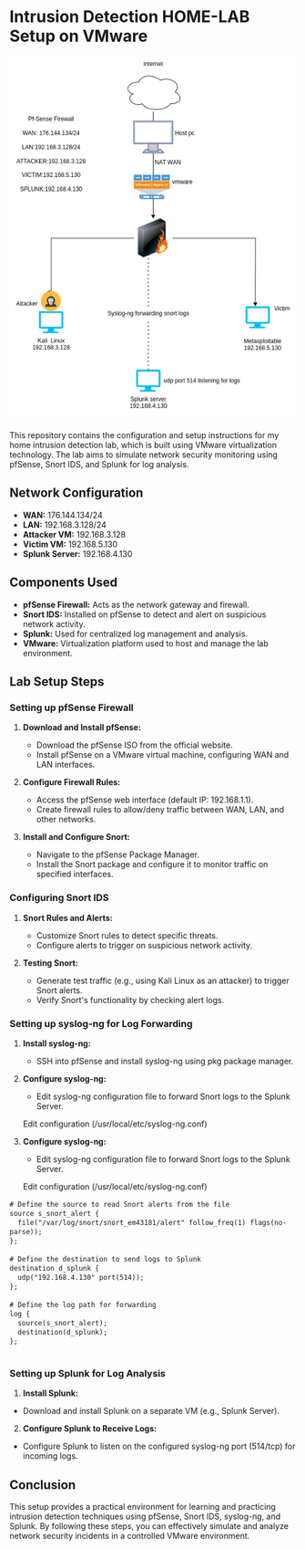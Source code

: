 # Intrusion Detection HOME-LAB Setup on VMware
![Network Diagram](images/network.png)


This repository contains the configuration and setup instructions for my home intrusion detection lab, which is built using VMware virtualization technology. The lab aims to simulate network security monitoring using pfSense, Snort IDS, and Splunk for log analysis.

## Network Configuration

- **WAN:** 176.144.134/24
- **LAN:** 192.168.3.128/24
- **Attacker VM:** 192.168.3.128
- **Victim VM:** 192.168.5.130
- **Splunk Server:** 192.168.4.130

## Components Used

- **pfSense Firewall:** Acts as the network gateway and firewall.
- **Snort IDS:** Installed on pfSense to detect and alert on suspicious network activity.
- **Splunk:** Used for centralized log management and analysis.
- **VMware:** Virtualization platform used to host and manage the lab environment.

## Lab Setup Steps

### Setting up pfSense Firewall

1. **Download and Install pfSense:**
   - Download the pfSense ISO from the official website.
   - Install pfSense on a VMware virtual machine, configuring WAN and LAN interfaces.

2. **Configure Firewall Rules:**
   - Access the pfSense web interface (default IP: 192.168.1.1).
   - Create firewall rules to allow/deny traffic between WAN, LAN, and other networks.

3. **Install and Configure Snort:**
   - Navigate to the pfSense Package Manager.
   - Install the Snort package and configure it to monitor traffic on specified interfaces.

### Configuring Snort IDS

1. **Snort Rules and Alerts:**
   - Customize Snort rules to detect specific threats.
   - Configure alerts to trigger on suspicious network activity.

2. **Testing Snort:**
   - Generate test traffic (e.g., using Kali Linux as an attacker) to trigger Snort alerts.
   - Verify Snort's functionality by checking alert logs.


### Setting up syslog-ng for Log Forwarding

1. **Install syslog-ng:**
   - SSH into pfSense and install syslog-ng using pkg package manager.

2. **Configure syslog-ng:**
   - Edit syslog-ng configuration file to forward Snort logs to the Splunk Server.

   Edit configuration (/usr/local/etc/syslog-ng.conf)





2. **Configure syslog-ng:**
   - Edit syslog-ng configuration file to forward Snort logs to the Splunk Server.

   Edit configuration (/usr/local/etc/syslog-ng.conf)


```
# Define the source to read Snort alerts from the file
source s_snort_alert {
  file("/var/log/snort/snort_em43181/alert" follow_freq(1) flags(no-parse));
};

# Define the destination to send logs to Splunk
destination d_splunk {
  udp("192.168.4.130" port(514));
};

# Define the log path for forwarding
log {
  source(s_snort_alert);
  destination(d_splunk);
};


```



### Setting up Splunk for Log Analysis

1. **Install Splunk:**
- Download and install Splunk on a separate VM (e.g., Splunk Server).

2. **Configure Splunk to Receive Logs:**
- Configure Splunk to listen on the configured syslog-ng port (514/tcp) for incoming logs.



## Conclusion

This setup provides a practical environment for learning and practicing intrusion detection techniques using pfSense, Snort IDS, syslog-ng, and Splunk. By following these steps, you can effectively simulate and analyze network security incidents in a controlled VMware environment.







